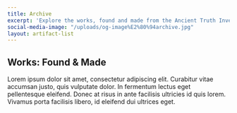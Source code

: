 ```yaml
---
title: Archive
excerpt: 'Explore the works, found and made from the Ancient Truth Investigator team. '
social-media-image: "/uploads/og-image%E2%80%94archive.jpg"
layout: artifact-list
---
```


## Works: Found & Made

Lorem ipsum dolor sit amet, consectetur adipiscing elit. Curabitur vitae accumsan justo, quis vulputate dolor. In fermentum lectus eget pellentesque eleifend. Donec at risus in ante facilisis ultricies id quis lorem. Vivamus porta facilisis libero, id eleifend dui ultrices eget.
